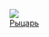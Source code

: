 ![](/books/sf_history/Андрей%20Смирнов/Рыцарь.jpg)  
[Рыцарь](/books/sf_history/Андрей%20Смирнов/Рыцарь)
